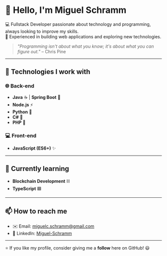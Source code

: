 # 👋 Hello, I'm Miguel Schramm

💻 Fullstack Developer passionate about technology and programming, always looking to improve my skills.  
🚀 Experienced in building web applications and exploring new technologies.  

> *"Programming isn't about what you know; it's about what you can figure out."* – Chris Pine  

---

## 🚀 Technologies I work with

### 🌐 Back-end
- **Java** ☕ | **Spring Boot** 🌱  
- **Node.js** ⚡  
- **Python** 🐍  
- **C#** 💠  
- **PHP** 🐘  

### 💻 Front-end
- **JavaScript (ES6+)** ✨  

---

## 🌱 Currently learning
- **Blockchain Development** ⛓️  
- **TypeScript** 🟦  

---

## 📫 How to reach me
- ✉️ Email: miguelc.schramm@gmail.com  
- 💼 LinkedIn: [Miguel-Schramm](https://www.linkedin.com/in/miguelschramm/)  

---

⭐ If you like my profile, consider giving me a **follow** here on GitHub! 😃
